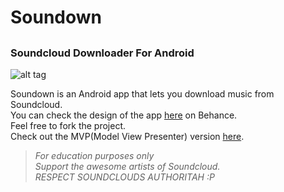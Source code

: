 # Soundown
##
### Soundcloud Downloader For Android
![alt tag](https://github.com/MSandeep96/Soundown/blob/master/app/src/main/res/mipmap-xxxhdpi/Soundown.png)

Soundown is an Android app that lets you download music from Soundcloud.  
You can check the design of the app [here](https://www.behance.net/sandeep96) on Behance.  
Feel free to fork the project.  
Check out the MVP(Model View Presenter) version [here](https://github.com/MSandeep96/SoundLoad).

> *For education purposes only  
> Support the awesome artists of Soundcloud.  
> RESPECT SOUNDCLOUDS AUTHORITAH :P*  
